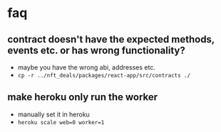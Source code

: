 # faq

## contract doesn't have the expected methods, events etc. or has wrong functionality?
- maybe you have the wrong abi, addresses etc.
- `cp -r ../nft_deals/packages/react-app/src/contracts ./`

## make heroku only run the worker
- manually set it in heroku
- `heroku scale web=0 worker=1`
